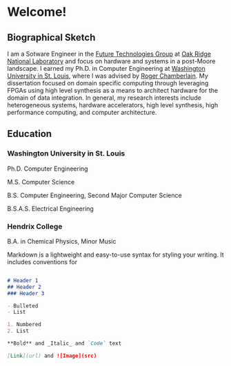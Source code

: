 # Welcome!

## Biographical Sketch
I am a Sotware Engineer in the [Future Technologies 
Group](https://csmd.ornl.gov/group/future-technologies) at [Oak Ridge National
Laboratory](https://www.ornl.gov/) and focus on hardware and systems in a
post-Moore landscape. I earned my Ph.D. in Computer Engineering 
at [Washington University in St. 
Louis](https://cse.wustl.edu/Pages/default.aspx), where I was advised by [Roger
Chamberlain](https://www.cse.wustl.edu/~roger/). My dissertation focused on
domain specific computing through leveraging FPGAs using high level synthesis
as a means to architect hardware for the domain of data integration. In
general, my research interests include heterogeneous systems, hardware
accelerators, high level synthesis, high performance computing, and computer
architecture. 


## Education 

### Washington University in St. Louis
Ph.D. Computer Engineering

M.S. Computer Science

B.S. Computer Engineering, Second Major Computer Science

B.S.A.S. Electrical Engineering


### Hendrix College 
B.A. in Chemical Physics, Minor Music

Markdown is a lightweight and easy-to-use syntax for styling your writing. It
includes conventions for

```markdown Syntax highlighted code block

# Header 1
## Header 2 
### Header 3

- Bulleted
- List

1. Numbered 
2. List

**Bold** and _Italic_ and `Code` text

[Link](url) and ![Image](src) 

```

